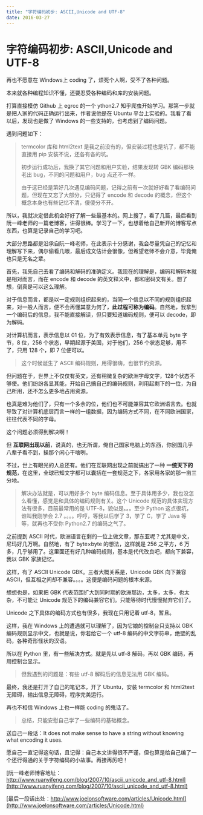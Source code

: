 ```yaml
---
title: "字符编码初步: ASCII,Unicode and UTF-8"
date: 2016-03-27
---
```


# 字符编码初步: ASCII,Unicode and UTF-8

再也不愿意在 Windows上 coding 了，烦死个人啊，受不了各种问题。

本来就各种编程知识不懂，还要忍受各种编码和库的安装问题。

打算直接模仿 Github 上 egrcc 的一个 ython2.7 知乎爬虫开始学习。那第一步就是把人家的代码正确运行出来，作者说他是在 Ubuntu 平台上实验的。我看了看以后，发现也是做了 Windows 的一些支持的，也考虑到了编码问题。

遇到问题如下：

>termcolor 库和 html2text 是我之前没有的，但安装过程也是坑了，都不能直接用 pip 安装不说，还各有各的坑。
>
>初步运行成功后，我换了其它问题和用户实验，结果发现转 GBK 编码那块老出 bug，不同的问题和用户，bug 点还不一样。
>
>由于这已经是第好几次遇见编码问题，记得之前有一次就好好看了看编码问题，但现在又忘了大部分，只记得了 encode 和 decode 的概念，但这个概念本身也有些记忆不清，傻傻分不开。

所以，我就决定借此机会好好了解一些最基本的。网上搜了，看了几篇，最后看到阮一峰老师的一篇老博客，讲得很棒。学习了一下，也想着给自己新开的博客写点东西，也算是记录自己的学习吧。

大部分思路都是沿承自阮一峰老师，在此表示十分感谢，我会尽量凭自己的记忆和理解写下来，偶尔偷看几眼，最后成文估计会很像，但希望老师不会介意，毕竟俺也只是无名之辈。

首先，我先自己去看了编码和解码的准确定义。我现在的理解是，编码和解码本就是相对而言，而在 encode 和 decode 的英文释义中，都和密码文有关。想了想，倒真是可以这么理解。

对于信息而言，都是以一定规则组织起来的，当同一个信息以不同的规则组织起来，对一般人而言，便不会再懂其意为何了，__此过程可称为编码__。自然地，我拿到一个编码后的信息，我不能直接解读，但只要知道编码规则，便可以 decode，即为解码。

对计算机而言，表示信息以 01 位，为了有效表示信息，有了基本单元 byte 字节，8 位，256 个状态，早期起源于美国，对于他们，256 个状态足够，用不了，只用 128 个，即 7 位便可以。

>这个时候诞生了 ASCII 编码规则，用得很嗨，也很节约资源。

但问题在于，世界上不仅仅有英文，还有稍微复杂的欧洲字母文字，128个状态不够使。他们纷纷各显其能，开始自己搞自己的编码规则，利用起剩下的一位，为自己所用，还不怎么更多地占用资源。

也真是难为他们了，只有一个多余的位，他们也不可能兼容其它欧洲语言去。也就导致了对计算机底层而言一样的一组数据，因为编码方式不同，在不同欧洲国家，往往代表不同的字母。

这个问题必须得到解决啊！

但 __互联网出现以前__，说真的，也无所谓，俺自己国家电脑上的东西，你别国几乎八辈子看不到，操那个闲心干啥咧。

不过，世上有眼光的人总还有。他们在互联网出现之前就搞出了一种 __一统天下的规范__，在这里，全球已知文字都可以囊括在一套规范之下，各家用各家的那一亩三分地。

>解决办法就是，可以用好多个 byte 编码信息。至于具体用多少，我也没怎么看懂，感觉是和具体的编码规则有关。这个 Unicode 规范的具体实现方法有很多，目前最常用的是 UTF-8，貌似是。。。至少 Python 这点很坑，谁叫我刚学会 2.7 。。。。哼哼，等我以后学了 3，学了 C，学了 Java 等等，就再也不受你 Python2.7 的编码之气了。


之前提到 ASCII 时代，欧洲语言在剩的一位上做文章，那东亚呢？尤其是中文，尼玛好几万啊。自然地，有了 byte×byte 的想法，这样就是 256 之平方，6 万多，几乎够用了。这里面还有好几种编码规则，基本是代代改良吧，都向下兼容，我以 GBK 家族记忆。

这样，有了 ASCII Unicode GBK。三者大概关系是，Unicode GBK 向下兼容 ASCII，但互相之间却不兼容。。。。这便是编码问题的根本来源。

想想也是，如果把 GBK 代表范围扩大到同时期的欧洲那边，太多，太多，也太杂，不可能让 Unicode 规范下的编码兼容它们。只能等待时代慢慢抛弃它们了。

Unicode 之下具体的编码方式也有很多，我现在只用记着 utf-8，暂且。

这样，我在 Windows 上的遭遇就可以理解了，因为它娘的控制台只支持以 GBK 编码规则显示中文，也就是说，你若给它一个 utf-8 编码的中文字符串，绝壁的乱码，各种奇形怪状的汉语。

所以在 Python 里，有一些解决方式。就是先以 utf-8 解码，再以 GBK 编码，再用控制台显示。

>但我遇到的问题是：有些 utf-8 解码后的信息无法用 GBK 编码。

最终，我还是打开了自己的笔记本，开了 Ubuntu，安装 termcolor 和 html2text 无障碍，输出信息无障碍，程序完美运行。

再也不相信 Windows 上也一样能 coding 的鬼话了。

>总结，只能安慰自己学了一些编码的基础概念。

送自己一段话：It does not make sense to have a string without knowing what encoding it uses.

愿自己一直记得这句话，且记得：自己本文讲得很不严谨，但也算是给自己编了一个还行得通的关于字符编码的小故事。再接再厉吧！

[阮一峰老师博客地址：http://www.ruanyifeng.com/blog/2007/10/ascii_unicode_and_utf-8.html](http://www.ruanyifeng.com/blog/2007/10/ascii_unicode_and_utf-8.html)

[最后一段话出处：http://www.joelonsoftware.com/articles/Unicode.html](http://www.joelonsoftware.com/articles/Unicode.html)
